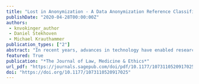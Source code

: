 ```yaml
---
title: "Lost in Anonymization - A Data Anonymization Reference Classification Merging Legal and Technical Considerations"
publishDate: "2020-04-28T00:00:00Z"
authors: 
 - knvokinger_author
 - Daniel Stekhoven
 - Michael Krauthammer
publication_types: ["2"]
abstract: "In recent years, advances in technology have enabled research with health data derived from large volumes of electronic health records (EHR) and other health-related data sources to improve innovation and quality in medicine. This has also been accelerated through national and international efforts offering access to repositories containing an increasing amount of clinical knowledge and collaborative platforms harmonizing not only the algorithms used, but also ontologies enabling better interoperability. At the same time there is growing concern that the use of health data for publicly-funded research may lead to exposure of patients' personal information, which potentially increases, among other things, risks for discrimination. Legislators have addressed this issue by implementing regulations to protect patient privacy, often focusing on data anonymization, i.e., the removal or masking of identifiable information. In this study we analyze, how the regulations in three jurisdictions (United States, European Union, Switzerland) distinguish between different levels of anonymization of health data, and assess whether and how these levels align with technical advancements."
featured: True
publication: "*The Journal of Law, Medicine & Ethics*"
url_pdf: "https://journals.sagepub.com/doi/pdf/10.1177/1073110520917025"
doi: "https://doi.org/10.1177/1073110520917025"
---
```

